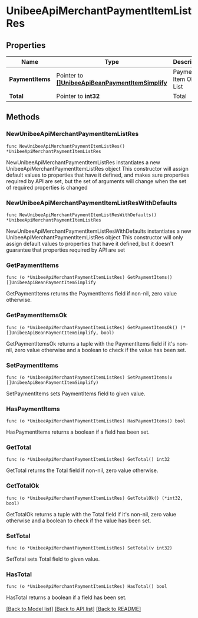 # UnibeeApiMerchantPaymentItemListRes

## Properties

Name | Type | Description | Notes
------------ | ------------- | ------------- | -------------
**PaymentItems** | Pointer to [**[]UnibeeApiBeanPaymentItemSimplify**](UnibeeApiBeanPaymentItemSimplify.md) | Payment Item Object List | [optional] 
**Total** | Pointer to **int32** | Total | [optional] 

## Methods

### NewUnibeeApiMerchantPaymentItemListRes

`func NewUnibeeApiMerchantPaymentItemListRes() *UnibeeApiMerchantPaymentItemListRes`

NewUnibeeApiMerchantPaymentItemListRes instantiates a new UnibeeApiMerchantPaymentItemListRes object
This constructor will assign default values to properties that have it defined,
and makes sure properties required by API are set, but the set of arguments
will change when the set of required properties is changed

### NewUnibeeApiMerchantPaymentItemListResWithDefaults

`func NewUnibeeApiMerchantPaymentItemListResWithDefaults() *UnibeeApiMerchantPaymentItemListRes`

NewUnibeeApiMerchantPaymentItemListResWithDefaults instantiates a new UnibeeApiMerchantPaymentItemListRes object
This constructor will only assign default values to properties that have it defined,
but it doesn't guarantee that properties required by API are set

### GetPaymentItems

`func (o *UnibeeApiMerchantPaymentItemListRes) GetPaymentItems() []UnibeeApiBeanPaymentItemSimplify`

GetPaymentItems returns the PaymentItems field if non-nil, zero value otherwise.

### GetPaymentItemsOk

`func (o *UnibeeApiMerchantPaymentItemListRes) GetPaymentItemsOk() (*[]UnibeeApiBeanPaymentItemSimplify, bool)`

GetPaymentItemsOk returns a tuple with the PaymentItems field if it's non-nil, zero value otherwise
and a boolean to check if the value has been set.

### SetPaymentItems

`func (o *UnibeeApiMerchantPaymentItemListRes) SetPaymentItems(v []UnibeeApiBeanPaymentItemSimplify)`

SetPaymentItems sets PaymentItems field to given value.

### HasPaymentItems

`func (o *UnibeeApiMerchantPaymentItemListRes) HasPaymentItems() bool`

HasPaymentItems returns a boolean if a field has been set.

### GetTotal

`func (o *UnibeeApiMerchantPaymentItemListRes) GetTotal() int32`

GetTotal returns the Total field if non-nil, zero value otherwise.

### GetTotalOk

`func (o *UnibeeApiMerchantPaymentItemListRes) GetTotalOk() (*int32, bool)`

GetTotalOk returns a tuple with the Total field if it's non-nil, zero value otherwise
and a boolean to check if the value has been set.

### SetTotal

`func (o *UnibeeApiMerchantPaymentItemListRes) SetTotal(v int32)`

SetTotal sets Total field to given value.

### HasTotal

`func (o *UnibeeApiMerchantPaymentItemListRes) HasTotal() bool`

HasTotal returns a boolean if a field has been set.


[[Back to Model list]](../README.md#documentation-for-models) [[Back to API list]](../README.md#documentation-for-api-endpoints) [[Back to README]](../README.md)


